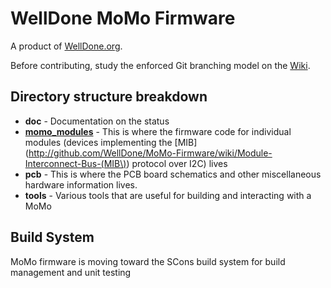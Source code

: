 # WellDone MoMo Firmware

A product of [WellDone.org](http://www.welldone.org).

Before contributing, study the enforced Git branching model on the [Wiki](http://github.com/WellDone/MoMo-Firmware/wiki).

## Directory structure breakdown ##

* **doc** - Documentation on the status
* **[momo_modules](./momo_modules)** - This is where the firmware code for individual modules (devices implementing the [MIB](http://github.com/WellDone/MoMo-Firmware/wiki/Module-Interconnect-Bus-(MIB\)) protocol over I2C) lives
* **pcb** - This is where the PCB board schematics and other miscellaneous hardware information lives.
* **tools** - Various tools that are useful for building and interacting with a MoMo

## Build System ##
MoMo firmware is moving toward the SCons build system for build management and unit testing